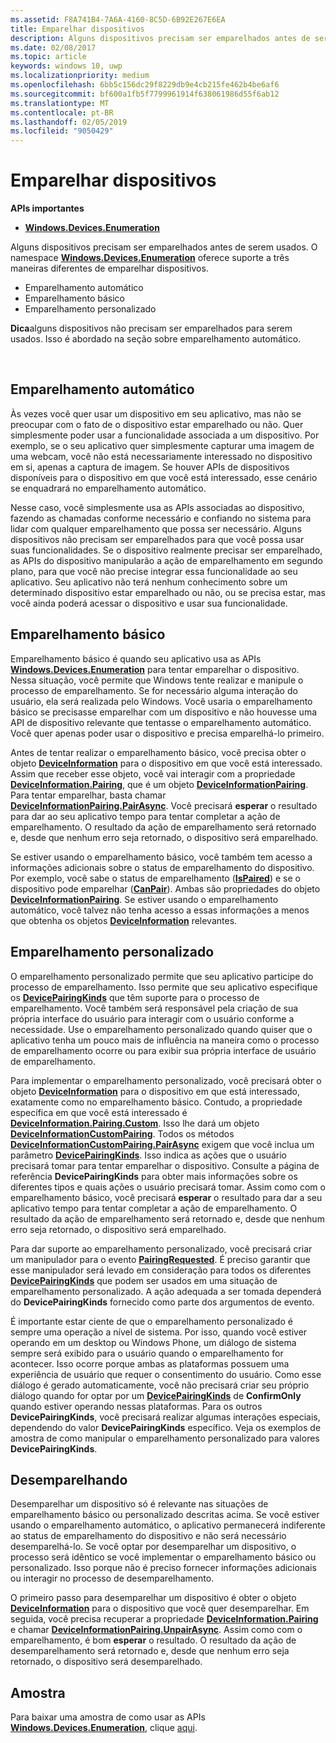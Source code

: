 ```yaml
---
ms.assetid: F8A741B4-7A6A-4160-8C5D-6B92E267E6EA
title: Emparelhar dispositivos
description: Alguns dispositivos precisam ser emparelhados antes de serem usados. O namespace Windows.Devices.Enumeration oferece suporte a três maneiras diferentes de emparelhar dispositivos.
ms.date: 02/08/2017
ms.topic: article
keywords: windows 10, uwp
ms.localizationpriority: medium
ms.openlocfilehash: 6bb5c156dc29f8229db9e4cb215fe462b4be6af6
ms.sourcegitcommit: bf600a1fb5f7799961914f638061986d55f6ab12
ms.translationtype: MT
ms.contentlocale: pt-BR
ms.lasthandoff: 02/05/2019
ms.locfileid: "9050429"
---
```

# <a name="pair-devices"></a>Emparelhar dispositivos



**APIs importantes**

- [**Windows.Devices.Enumeration**](https://docs.microsoft.com/en-us/uwp/api/Windows.Devices.Enumeration)

Alguns dispositivos precisam ser emparelhados antes de serem usados. O namespace [**Windows.Devices.Enumeration**](https://msdn.microsoft.com/library/windows/apps/BR225459) oferece suporte a três maneiras diferentes de emparelhar dispositivos.

-   Emparelhamento automático
-   Emparelhamento básico
-   Emparelhamento personalizado

**Dica**alguns dispositivos não precisam ser emparelhados para serem usados. Isso é abordado na seção sobre emparelhamento automático.

 

## <a name="automatic-pairing"></a>Emparelhamento automático


Às vezes você quer usar um dispositivo em seu aplicativo, mas não se preocupar com o fato de o dispositivo estar emparelhado ou não. Quer simplesmente poder usar a funcionalidade associada a um dispositivo. Por exemplo, se o seu aplicativo quer simplesmente capturar uma imagem de uma webcam, você não está necessariamente interessado no dispositivo em si, apenas a captura de imagem. Se houver APIs de dispositivos disponíveis para o dispositivo em que você está interessado, esse cenário se enquadrará no emparelhamento automático.

Nesse caso, você simplesmente usa as APIs associadas ao dispositivo, fazendo as chamadas conforme necessário e confiando no sistema para lidar com qualquer emparelhamento que possa ser necessário. Alguns dispositivos não precisam ser emparelhados para que você possa usar suas funcionalidades. Se o dispositivo realmente precisar ser emparelhado, as APIs do dispositivo manipularão a ação de emparelhamento em segundo plano, para que você não precise integrar essa funcionalidade ao seu aplicativo. Seu aplicativo não terá nenhum conhecimento sobre um determinado dispositivo estar emparelhado ou não, ou se precisa estar, mas você ainda poderá acessar o dispositivo e usar sua funcionalidade.

## <a name="basic-pairing"></a>Emparelhamento básico


Emparelhamento básico é quando seu aplicativo usa as APIs [**Windows.Devices.Enumeration**](https://msdn.microsoft.com/library/windows/apps/BR225459) para tentar emparelhar o dispositivo. Nessa situação, você permite que Windows tente realizar e manipule o processo de emparelhamento. Se for necessário alguma interação do usuário, ela será realizada pelo Windows. Você usaria o emparelhamento básico se precisasse emparelhar com um dispositivo e não houvesse uma API de dispositivo relevante que tentasse o emparelhamento automático. Você quer apenas poder usar o dispositivo e precisa emparelhá-lo primeiro.

Antes de tentar realizar o emparelhamento básico, você precisa obter o objeto [**DeviceInformation**](https://msdn.microsoft.com/library/windows/apps/BR225393) para o dispositivo em que você está interessado. Assim que receber esse objeto, você vai interagir com a propriedade [**DeviceInformation.Pairing**](https://msdn.microsoft.com/library/windows/apps/windows.devices.enumeration.deviceinformation.pairing.aspx), que é um objeto [**DeviceInformationPairing**](https://msdn.microsoft.com/library/windows/apps/windows.devices.enumeration.deviceinformation.pairing.aspx). Para tentar emparelhar, basta chamar [**DeviceInformationPairing.PairAsync**](https://msdn.microsoft.com/library/windows/apps/mt608800). Você precisará **esperar** o resultado para dar ao seu aplicativo tempo para tentar completar a ação de emparelhamento. O resultado da ação de emparelhamento será retornado e, desde que nenhum erro seja retornado, o dispositivo será emparelhado.

Se estiver usando o emparelhamento básico, você também tem acesso a informações adicionais sobre o status de emparelhamento do dispositivo. Por exemplo, você sabe o status de emparelhamento ([**IsPaired**](https://docs.microsoft.com/en-us/uwp/api/Windows.Devices.Enumeration.DeviceInformationPairing.IsPaired)) e se o dispositivo pode emparelhar ([**CanPair**](https://docs.microsoft.com/en-us/uwp/api/Windows.Devices.Enumeration.DeviceInformationPairing.CanPair)). Ambas são propriedades do objeto [**DeviceInformationPairing**](https://msdn.microsoft.com/library/windows/apps/windows.devices.enumeration.deviceinformation.pairing.aspx). Se estiver usando o emparelhamento automático, você talvez não tenha acesso a essas informações a menos que obtenha os objetos [**DeviceInformation**](https://msdn.microsoft.com/library/windows/apps/BR225393) relevantes.

## <a name="custom-pairing"></a>Emparelhamento personalizado


O emparelhamento personalizado permite que seu aplicativo participe do processo de emparelhamento. Isso permite que seu aplicativo especifique os [**DevicePairingKinds**](https://msdn.microsoft.com/library/windows/apps/Mt608808) que têm suporte para o processo de emparelhamento. Você também será responsável pela criação de sua própria interface do usuário para interagir com o usuário conforme a necessidade. Use o emparelhamento personalizado quando quiser que o aplicativo tenha um pouco mais de influência na maneira como o processo de emparelhamento ocorre ou para exibir sua própria interface de usuário de emparelhamento.

Para implementar o emparelhamento personalizado, você precisará obter o objeto [**DeviceInformation**](https://msdn.microsoft.com/library/windows/apps/BR225393) para o dispositivo em que está interessado, exatamente como no emparelhamento básico. Contudo, a propriedade específica em que você está interessado é [**DeviceInformation.Pairing.Custom**](https://msdn.microsoft.com/library/windows/apps/windows.devices.enumeration.deviceinformationpairing.custom.aspx). Isso lhe dará um objeto [**DeviceInformationCustomPairing**](https://msdn.microsoft.com/library/windows/apps/windows.devices.enumeration.deviceinformationcustompairing.aspx). Todos os métodos [**DeviceInformationCustomPairing.PairAsync**](https://msdn.microsoft.com/library/windows/apps/windows.devices.enumeration.deviceinformationcustompairing.pairasync.aspx) exigem que você inclua um parâmetro [**DevicePairingKinds**](https://msdn.microsoft.com/library/windows/apps/Mt608808). Isso indica as ações que o usuário precisará tomar para tentar emparelhar o dispositivo. Consulte a página de referência **DevicePairingKinds** para obter mais informações sobre os diferentes tipos e quais ações o usuário precisará tomar. Assim como com o emparelhamento básico, você precisará **esperar** o resultado para dar a seu aplicativo tempo para tentar completar a ação de emparelhamento. O resultado da ação de emparelhamento será retornado e, desde que nenhum erro seja retornado, o dispositivo será emparelhado.

Para dar suporte ao emparelhamento personalizado, você precisará criar um manipulador para o evento [**PairingRequested**](https://msdn.microsoft.com/library/windows/apps/windows.devices.enumeration.deviceinformationcustompairing.pairingrequested.aspx). É preciso garantir que esse manipulador será levado em consideração para todos os diferentes [**DevicePairingKinds**](https://msdn.microsoft.com/library/windows/apps/Mt608808) que podem ser usados em uma situação de emparelhamento personalizado. A ação adequada a ser tomada dependerá do **DevicePairingKinds** fornecido como parte dos argumentos de evento.

É importante estar ciente de que o emparelhamento personalizado é sempre uma operação a nível de sistema. Por isso, quando você estiver operando em um desktop ou Windows Phone, um diálogo de sistema sempre será exibido para o usuário quando o emparelhamento for acontecer. Isso ocorre porque ambas as plataformas possuem uma experiência de usuário que requer o consentimento do usuário. Como esse diálogo é gerado automaticamente, você não precisará criar seu próprio diálogo quando for optar por um [**DevicePairingKinds**](https://msdn.microsoft.com/library/windows/apps/Mt608808) de **ConfirmOnly** quando estiver operando nessas plataformas. Para os outros **DevicePairingKinds**, você precisará realizar algumas interações especiais, dependendo do valor **DevicePairingKinds** específico. Veja os exemplos de amostra de como manipular o emparelhamento personalizado para valores **DevicePairingKinds**.

## <a name="unpairing"></a>Desemparelhando


Desemparelhar um dispositivo só é relevante nas situações de emparelhamento básico ou personalizado descritas acima. Se você estiver usando o emparelhamento automático, o aplicativo permanecerá indiferente ao status de emparelhamento do dispositivo e não será necessário desemparelhá-lo. Se você optar por desemparelhar um dispositivo, o processo será idêntico se você implementar o emparelhamento básico ou personalizado. Isso porque não é preciso fornecer informações adicionais ou interagir no processo de desemparelhamento.

O primeiro passo para desemparelhar um dispositivo é obter o objeto [**DeviceInformation**](https://msdn.microsoft.com/library/windows/apps/BR225393) para o dispositivo que você quer desemparelhar. Em seguida, você precisa recuperar a propriedade [**DeviceInformation.Pairing**](https://msdn.microsoft.com/library/windows/apps/windows.devices.enumeration.deviceinformation.pairing.aspx) e chamar [**DeviceInformationPairing.UnpairAsync**](https://msdn.microsoft.com/library/windows/apps/windows.devices.enumeration.deviceinformationpairing.unpairasync). Assim como com o emparelhamento, é bom **esperar** o resultado. O resultado da ação de desemparelhamento será retornado e, desde que nenhum erro seja retornado, o dispositivo será desemparelhado.

## <a name="sample"></a>Amostra


Para baixar uma amostra de como usar as APIs [**Windows.Devices.Enumeration**](https://msdn.microsoft.com/library/windows/apps/BR225459), clique [aqui](https://go.microsoft.com/fwlink/?LinkID=620536).

 

 
